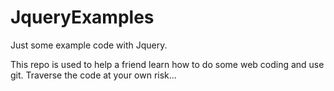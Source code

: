 # JqueryExamples
Just some example code with Jquery.

This repo is used to help a friend learn how to do some web coding and use git.  Traverse the code at your own risk...
